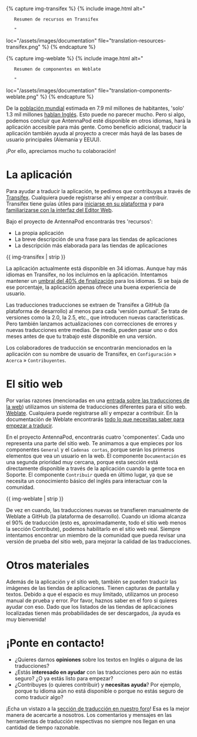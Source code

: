 {% capture img-transifex %} {% include image.html alt="

       Resumen de recursos en Transifex

       "

loc="/assets/images/documentation" file="translation-resources-transifex.png" %}
{% endcapture %}

{% capture img-weblate %} {% include image.html alt="

       Resumen de componentes en Weblate

       "

loc="/assets/images/documentation" file="translation-components-weblate.png" %}
{% endcapture %}

De la [población mundial](https://en.wikipedia.org/wiki/World_population)
estimada en 7.9 mil millones de habitantes, 'solo' 1.3 mil millones [hablan
Inglés](https://www.ethnologue.com/guides/ethnologue200). Esto puede no parecer
mucho. Pero si algo, podemos concluir que AntennaPod esté disponible en otros
idiomas, hará la aplicación accesible para más gente. Como beneficio adicional,
traducir la aplicación también ayuda al proyecto a crecer más hayá de las bases
de usuario principales (Alemania y EEUU).

¡Por ello, apreciamos mucho tu colaboración!

# La aplicación

Para ayudar a traducir la aplicación, te pedimos que contribuyas a través de
[Transifex](https://www.transifex.com/antennapod/antennapod/). Cualquiera puede
registrarse ahí y empezar a contribuir. Transifex tiene guías útiles para
[iniciarse en su
plataforma](https://docs.transifex.com/getting-started-1/translators) y para
[familiarizarse con la interfaz del Editor
Web](https://docs.transifex.com/translation/translating-with-the-web-editor).

Bajo el proyecto de AntennaPod encontrarás tres 'recursos':

- La propia aplicación
- La breve descripción de una frase para las tiendas de aplicaciones
- La descripción más elaborada para las tiendas de aplicaciones

{{ img-transifex | strip }}

La aplicación actualmente está disponible en 34 idiomas. Aunque hay más idiomas
en Transifex, no los incluimos en la aplicación. Intentamos mantener un [umbral
del 40% de finalización](https://github.com/AntennaPod/AntennaPod/pull/4112)
para los idiomas. Si se baja de ese porcentaje, la aplicación apenas ofrece una
buena experiencia de usuario.

Las traducciones traducciones se extraen de Transifex a GitHub (la plataforma de
desarrollo) al menos para cada 'versión puntual'. Se trata de versiones como la
2.0, la 2.5, etc., que introducen nuevas características. Pero también lanzamos
actualizaciones con correcciones de errores y nuevas traducciones entre medias.
De media, pueden pasar uno o dos meses antes de que tu trabajo esté disponible
en una versión.

Los colaboradores de traducción se encontrarán mencionados en la aplicación con
su nombre de usuario de Transifex, en `Configuración` » `Acerca` »
`Contribuyentes`.

# El sitio web

Por varias razones (mencionadas en una [entrada sobre las traducciones de la
web](/blog/2022/01/website-translations)) utilizamos un sistema de traducciones
diferentes para el sitio web.
[Weblate](https://hosted.weblate.org/projects/antennapod/). Cualquiera puede
registrarse allí y empezar a contribuir. En la documentación de Weblate
encontrarás [todo lo que necesitas saber para empezar a
traducir](https://docs.weblate.org/en/latest/user/translating.html).

En el proyecto AntennaPod, encontrarás cuatro 'componentes'. Cada uno representa
una parte del sitio web. Te animamos a que empieces por los componentes
`General` y el `Cadenas cortas`, porque serán los primeros elementos que vea un
usuario en la web. El componente `Documentación` es una segunda prioridad muy
cercana, porque esta sección está directamente disponible a través de la
aplicación cuando la gente toca en Soporte. El componente `Contribuir` queda en
último lugar, ya que se necesita un conocimiento básico del inglés para
interactuar con la comunidad.

{{ img-weblate | strip }}

De vez en cuando, las traducciones nuevas se transfieren manualmente de Weblate a
GitHub (la plataforma de desarrollo). Cuando un idioma alcanza el 90% de
traducción (esto es, aproximadamente, todo el sitio web menos la sección
Contribute), podemos habilitarlo en el sitio web real. Siempre intentamos
encontrar un miembro de la comunidad que pueda revisar una versión de prueba del
sitio web, para mejorar la calidad de las traducciones.

# Otros materiales

Además de la aplicación y el sitio web, también se pueden traducir las imágenes
de las tiendas de aplicaciones. Tienen capturas de pantalla y textos. Debido a
que el espacio es muy limitado, utilizamos un proceso manual de prueba y error.
Por favor, haznos saber en el foro si quieres ayudar con eso. Dado que los
listados de las tiendas de aplicaciones localizadas tienen más probabilidades de
ser descargados, ¡la ayuda es muy bienvenida!

# ¡Ponte en contacto!

* ¿Quieres darnos **opiniones** sobre los textos en Inglés o alguna de las
traducciones?
* ¿Estás **interesado en ayudar** con las traducciones pero aún no estás seguro?
¿O ya estás listo para empezar?
* ¿Contribuyes (o quieres contribuir) y **necesitas ayuda**? Por ejemplo, porque
tu idioma aún no está disponible o porque no estás seguro de como traducir
algo?

¡Echa un vistazo a la [sección de traducción en nuestro
foro](https://forum.antennapod.org/c/translations/11)! Esa es la mejor manera de
acercarte a nosotros. Los comentarios y mensajes en las herramientas de
traducción respectivas no siempre nos llegan en una cantidad de tiempo razonable.
